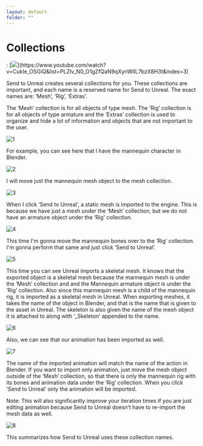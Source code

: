 ```yaml
---
layout: default
folder: ""
---
```


# Collections
:
[![](https://blender-tools-documentation.s3.amazonaws.com/send-to-unreal/videos/thumbnails/collections.png?)](https://www.youtube.com/watch?v=CukIe_OSGiQ&list=PLZlv_N0_O1gZfQaN9qXynWllL7bzX8H3t&index=3)



Send to Unreal creates several collections for you. These collections are important, and each name is a reserved name for Send to Unreal. The exact names are: ‘Mesh’, ‘Rig’, ‘Extras’.

The ‘Mesh’ collection is for all objects of type mesh. The ‘Rig’ collection is for all objects of type armature and the ‘Extras’ collection is used to organize and hide a lot of information and objects that are not important to the user.

![1](https://blender-tools-documentation.s3.amazonaws.com/send-to-unreal/images/collections/1.png)

For example, you can see here that I have the mannequin character in Blender.

![2](https://blender-tools-documentation.s3.amazonaws.com/send-to-unreal/images/collections/2.png)

I will move just the mannequin mesh object to the mesh collection.

![3](https://blender-tools-documentation.s3.amazonaws.com/send-to-unreal/images/collections/3.png)

When I click ‘Send to Unreal’, a static mesh is imported to the engine. This is because we have just a mesh under the ‘Mesh’ collection, but we do not have an armature object under the ‘Rig’ collection.

![4](https://blender-tools-documentation.s3.amazonaws.com/send-to-unreal/images/collections/4.png)

This time I'm gonna move the mannequin bones over to the ‘Rig’ collection. I'm gonna perform that same and just click ‘Send to Unreal’.

![5](https://blender-tools-documentation.s3.amazonaws.com/send-to-unreal/images/collections/5.png)

This time you can see Unreal imports a skeletal mesh. It knows that the exported object is a skeletal mesh because the mannequin mesh is under the ‘Mesh’ collection and and the Mannequin armature object is under the ‘Rig’ collection. Also since this mannequin mesh is a child of the mannequin rig, it is imported as a skeletal mesh in Unreal. When exporting meshes, it takes the name of the object in Blender, and that is the name that is given to the asset in Unreal. The skeleton is also given the name of the mesh object it is attached to along with ‘_Skeleton’ appended to the name.

![6](https://blender-tools-documentation.s3.amazonaws.com/send-to-unreal/images/collections/6.png)

Also, we can see that our animation has been imported as well.

![7](https://blender-tools-documentation.s3.amazonaws.com/send-to-unreal/images/collections/7.png)


The name of the imported animation will match the name of the action in Blender. If you want to import only animation, just move the mesh object outside of the ‘Mesh’ collection, so that there is only the mannequin rig with its bones and animation data under the ‘Rig’ collection. When you click ‘Send to Unreal’ only the animation will be imported.


Note: This will also significantly improve your iteration times if you are just editing animation because Send to Unreal doesn’t have to re-import the mesh data as well.

![8](https://blender-tools-documentation.s3.amazonaws.com/send-to-unreal/images/collections/8.png)

This summarizes how Send to Unreal uses these collection names.